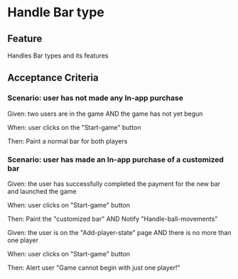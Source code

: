# Handle Bar type

## Feature

Handles Bar types and its features

## Acceptance Criteria

### Scenario: user has not made any In-app purchase

  Given: two users are in the game AND
  the game has not yet begun

  When: user clicks on the "Start-game" button
  
  Then: Paint a normal bar for both players
  
### Scenario: user has made an In-app purchase of a customized bar

  Given: the user has successfully completed the payment for the new
  bar and launched the game
  
  When: user clicks on "Start-game" button

  Then: Paint the "customized bar" AND
  Notify "Handle-ball-movements"

  Given: the user is on the "Add-player-state" page AND
  there is no more than one player
  
  When: user clicks on "Start-game" button

  Then: Alert user
  "Game cannot begin with just one player!"
